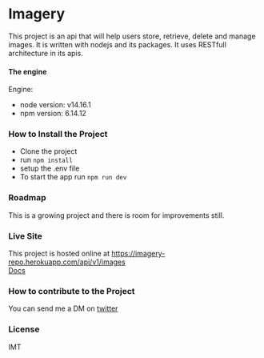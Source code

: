 # Imagery
This project is an api that will help users store, retrieve, delete and manage images. It is written with nodejs and its packages. It uses RESTfull architecture in its apis.    

#### The engine
Engine:
- node version: v14.16.1
- npm version: 6.14.12


### How to Install the Project
- Clone the project 
- run `npm install`
- setup the .env file
- To start the app run `npm run dev`


### Roadmap
This is a growing project and there is room for improvements still.

### Live Site
This project is hosted online at https://imagery-repo.herokuapp.com/api/v1/images  
[Docs](https://web.postman.co/workspace/My-Workspace~7ec51c2b-5f2a-4f50-81b9-c3953206483e/documentation/15614151-6311b614-7cbf-4752-9d58-f0b46fcd0b10)

### How to contribute to the Project
You can send me a DM on [twitter](https://twitter.com/lumencodes)

### License
IMT 
